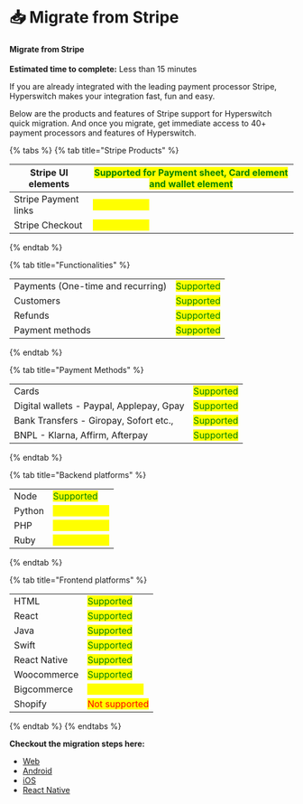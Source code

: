 # 📥 Migrate from Stripe

#### Migrate from Stripe

**Estimated time to complete:** Less than 15 minutes

If you are already integrated with the leading payment processor Stripe, Hyperswitch makes your integration fast, fun and easy.

Below are the products and features of Stripe support for Hyperswitch quick migration. And once you migrate, get immediate access to 40+ payment processors and features of Hyperswitch.

{% tabs %}
{% tab title="Stripe Products" %}


| Stripe UI elements   | <mark style="color:green;">Supported for Payment sheet, Card element and wallet element</mark> |
| -------------------- | ---------------------------------------------------------------------------------------------- |
| Stripe Payment links | <mark style="color:yellow;">Coming soon</mark>                                                 |
| Stripe Checkout      | <mark style="color:yellow;">Coming soon</mark>                                                 |
{% endtab %}

{% tab title="Functionalities" %}


|                                   |                                             |
| --------------------------------- | ------------------------------------------- |
| Payments (One-time and recurring) | <mark style="color:green;">Supported</mark> |
| Customers                         | <mark style="color:green;">Supported</mark> |
| Refunds                           | <mark style="color:green;">Supported</mark> |
| Payment methods                   | <mark style="color:green;">Supported</mark> |
{% endtab %}

{% tab title="Payment Methods" %}


|                                          |                                             |
| ---------------------------------------- | ------------------------------------------- |
| Cards                                    | <mark style="color:green;">Supported</mark> |
| Digital wallets - Paypal, Applepay, Gpay | <mark style="color:green;">Supported</mark> |
| Bank Transfers - Giropay, Sofort etc.,   | <mark style="color:green;">Supported</mark> |
| BNPL - Klarna, Affirm, Afterpay          | <mark style="color:green;">Supported</mark> |
{% endtab %}

{% tab title="Backend platforms" %}


|        |                                                |
| ------ | ---------------------------------------------- |
| Node   | <mark style="color:green;">Supported</mark>    |
| Python | <mark style="color:yellow;">Coming soon</mark> |
| PHP    | <mark style="color:yellow;">Coming soon</mark> |
| Ruby   | <mark style="color:yellow;">Coming soon</mark> |
{% endtab %}

{% tab title="Frontend platforms" %}


|              |                                                |
| ------------ | ---------------------------------------------- |
| HTML         | <mark style="color:green;">Supported</mark>    |
| React        | <mark style="color:green;">Supported</mark>    |
| Java         | <mark style="color:green;">Supported</mark>    |
| Swift        | <mark style="color:green;">Supported</mark>    |
| React Native | <mark style="color:green;">Supported</mark>    |
| Woocommerce  | <mark style="color:green;">Supported</mark>    |
| Bigcommerce  | <mark style="color:yellow;">Coming soon</mark> |
| Shopify      | <mark style="color:red;">Not supported</mark>  |
{% endtab %}
{% endtabs %}

**Checkout the migration steps here:**

* [Web](web.md)
* [Android](android.md)
* [iOS](ios.md)
* [React Native](react-native.md)
